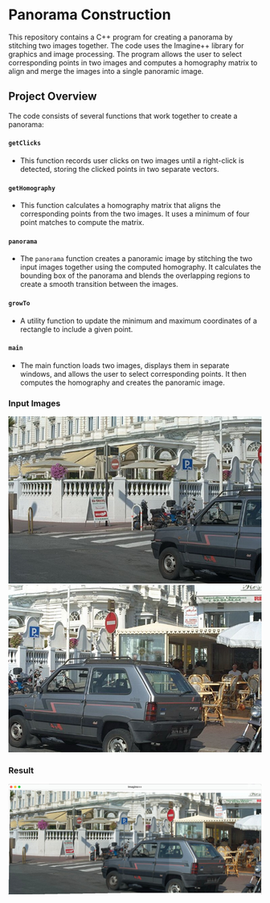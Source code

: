 # Panorama Construction

This repository contains a C++ program for creating a panorama by stitching two images together. The code uses the Imagine++ library for graphics and image processing. The program allows the user to select corresponding points in two images and computes a homography matrix to align and merge the images into a single panoramic image.

## Project Overview

The code consists of several functions that work together to create a panorama:

#### `getClicks`
- This function records user clicks on two images until a right-click is detected, storing the clicked points in two separate vectors.

#### `getHomography`
- This function calculates a homography matrix that aligns the corresponding points from the two images. It uses a minimum of four point matches to compute the matrix.

#### `panorama`
- The `panorama` function creates a panoramic image by stitching the two input images together using the computed homography. It calculates the bounding box of the panorama and blends the overlapping regions to create a smooth transition between the images.

#### `growTo`
- A utility function to update the minimum and maximum coordinates of a rectangle to include a given point.

#### `main`
- The main function loads two images, displays them in separate windows, and allows the user to select corresponding points. It then computes the homography and creates the panoramic image.

### Input Images
<img src="image0006.jpg" alt="Image 1" width="%40" /> <img src="image0007.jpg" alt="Image 2" width="%40" />

### Result
<img src="result_panorama.jpg" alt="Constructed Panorama" />




